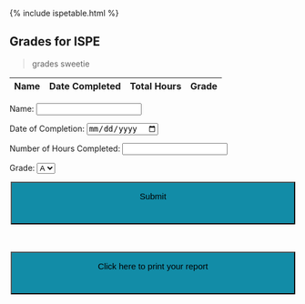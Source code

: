 {% include ispetable.html %}


## Grades for ISPE
> grades sweetie

<html>
<body>
<!--
<h2 style="text-align:center">Input the Duration of Your Workout Below</h2>
<style>
    form {
            display: block;
            margin-left: auto;
            margin-right: auto;
            background-color: #4682B4;
            border: white;
            color: white;
            padding: 15px 32px;
            text-align: center;
        }
</style>
<form class="box">
  <label for="name">Name:</label><br>
  <input type="name" id="namegrades" name="name" value="John" id="firstinput"><br>
  <label for="date">Date of Completion:</label><br>
  <input type="date" id="dategrades" name="date" value="4/11"><br>
  <label for="numhours">Number of Hours Completed:</label><br>
  <input type="hours" id="hoursgrades" name="hours" value="3"><br><br>
  <input type="submit" value="Submit">
</form> 

<!-- </body> >

<!--
<head>
<style>
    table {
    font-family: arial, sans-serif;
    border-collapse: collapse;
    width: 100%;
    }
    tr:nth-child(even) {
    background-color: #4F4B4C;
    }
</style>
</head>
<body>

<br>
<br>
<br>

<h2 style="text-align:center">Grades</h2>

<table>
  <tr>
    <th>Name</th>
    <th>Total Hours</th>
    <th>Date Completed</th>
    <th>Grade</th>
    <th> </th>
    <th> </th>
  </tr>
  <tr>
    <td>Alexa Carlson</td>
    <td>5</td>
    <td>1/25/2023</td>
    <td>B</td>
    <td>Edit</td>
    <td>Delete</td>
  </tr>
  <tr>
    <td></td>
    <td></td>
    <td></td>
  </tr>
</table>
-->



<!-- STARTING HERE IS NEW CODE-->


<table>
  <thead>
  <tr>
    <th>Name</th>
    <th>Date Completed</th>
    <th>Total Hours</th>
    <th>Grade</th>
  </tr>
  </thead>
  <tbody id="result">
    <!-- javascript generated data -->
  </tbody>
</table>


<form action="javascript:create_ISPE()">
    <p><label>
        Name:
        <input type="text" name="name2" id="name2" required>
    </label></p>
    <p><label>
        Date of Completion:
        <input type="date" name="date2" id="date2" required>
    </label></p>
    <p><label>
        Number of Hours Completed:
        <input type="number" name="duration2" id="duration2" required>
    </label></p>
    <p><label>
        Grade:
        <!--<input type="text" name="grade" id="grade" required>-->
         <select name="Grade" id="grade">
      <option value="A">A</option>
      <option value="B">B</option>
      <option value="C">C</option>
      <option value="D">D</option>
      <option value="F">F</option>
  </select>
    </label></p>
    <p>
        <button>Submit</button>
    </p>
</form>

<script>
  // prepare HTML result container for new output
  const resultContainer = document.getElementById("result");
  // prepare URL's to allow easy switch from deployment and localhost
  const url = "https://teambaddieflask.duckdns.org/api/ISPE"
  //const url = "https://flask.nighthawkcodingsociety.com/api/users"
  const create_fetch = url + '/create';
  const read_fetch = url + '/';

  // Load users on page entry
  read_ISPE();


  // Display User Table, data is fetched from Backend Database
  function read_ISPE() {
    // prepare fetch options
    const read_options = {
      method: 'GET', // *GET, POST, PUT, DELETE, etc.
      mode: 'cors', // no-cors, *cors, same-origin
      cache: 'default', // *default, no-cache, reload, force-cache, only-if-cached
      credentials: 'omit', // include, *same-origin, omit
      headers: {
        'Content-Type': 'application/json'
      },
    };

    // fetch the data from API
    fetch(read_fetch, read_options)
      // response is a RESTful "promise" on any successful fetch
      .then(response => {
        // check for response errors
        if (response.status !== 200) {
          const errorMsg = 'Database read error: ' + response.status;
          console.log(errorMsg);
          const tr = document.createElement("tr");
          const td = document.createElement("td");
          td.innerHTML = errorMsg;
          tr.appendChild(td);
          resultContainer.appendChild(tr);
          return;
        }
        
        // valid response will have json data
        response.json().then(data => {
            console.log(data);
            for (let row in data) {
              console.log(data[row]);
              add_row(data[row]);
            }
        })
    })
    // catch fetch errors (ie ACCESS to server blocked)
    .catch(err => {
      console.error(err);
      const tr = document.createElement("tr");
      const td = document.createElement("td");
      td.innerHTML = err;
      tr.appendChild(td);
      resultContainer.appendChild(tr);
    });
  }

  function create_ISPE(){
    const body = {
        name2: document.getElementById("name2").value,
        date2: document.getElementById("date2").value,
        duration2: document.getElementById("duration2").value,
        grade: document.getElementById("grade").value
    };
    const requestOptions = {
        method: 'POST',
        body: JSON.stringify(body),
        headers: {
            "content-type": "application/json",
            'Authorization': 'Bearer my-token',
        },
    };

    // URL for Create API
    // Fetch API call to the database to create a new user
    fetch(create_fetch, requestOptions)
      .then(response => {
        // trap error response from Web API
        if (response.status == 211) {
          alert('Name is missing, or is less than 2 characters, please refresh and enter a valid name')
        }
        if (response.status == 212) {
          alert('Duration is missing, or is not an integer, please enter a valid duration')
        }

        if (response.status !== 200) {
          const errorMsg = 'Database create error: ' + response.status;
          console.log(errorMsg);
          const tr = document.createElement("tr");
          const td = document.createElement("td");
          td.innerHTML = errorMsg;
          tr.appendChild(td);
          resultContainer.appendChild(tr);
          return;
        }
        // response contains valid result
        response.json().then(data => {
            console.log(data);
            //add a table row for the new/created userid
            add_row(data);
        })
    })
  }

  function add_row(data) {
    const tr = document.createElement("tr");
    const name2 = document.createElement("td");
    const date2 = document.createElement("td");
    const duration2 = document.createElement("td");
    const grade = document.createElement("td");

    // obtain data that is specific to the API
    name2.innerHTML = data.name2; 
    date2.innerHTML = data.date2; 
    duration2.innerHTML = data.duration2; 
    grade.innerHTML = data.grade; 

    // add HTML to container
    tr.appendChild(name2);
    tr.appendChild(date2);
    tr.appendChild(duration2);
    tr.appendChild(grade);

    resultContainer.appendChild(tr);
  }

</script>

<!-- END OF NEW CODE-->

<style>
 button {
            background-color: #128ca7;
            color: black;
            text-align: center;
            font-size: 15px;
            height: 75;
            width: 500;
            margin-left: auto;
            margin-right: auto;
            padding: 15px 32px;
            display: flex;
            justify-content: center;
         }

</style>

<br>
<br>
<button type="button" onclick="window.print();" class>Click here to print your report</button>
</body>

</html>

